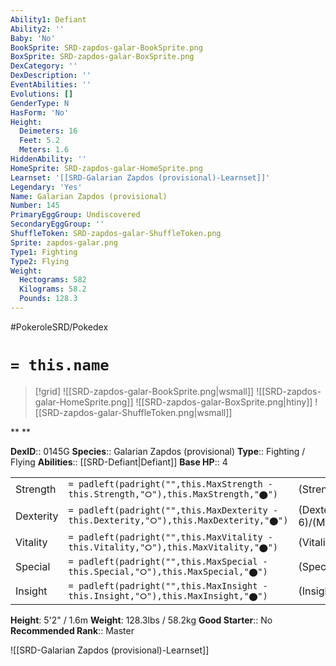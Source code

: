 ```yaml
---
Ability1: Defiant
Ability2: ''
Baby: 'No'
BookSprite: SRD-zapdos-galar-BookSprite.png
BoxSprite: SRD-zapdos-galar-BoxSprite.png
DexCategory: ''
DexDescription: ''
EventAbilities: ''
Evolutions: []
GenderType: N
HasForm: 'No'
Height:
  Deimeters: 16
  Feet: 5.2
  Meters: 1.6
HiddenAbility: ''
HomeSprite: SRD-zapdos-galar-HomeSprite.png
Learnset: '[[SRD-Galarian Zapdos (provisional)-Learnset]]'
Legendary: 'Yes'
Name: Galarian Zapdos (provisional)
Number: 145
PrimaryEggGroup: Undiscovered
SecondaryEggGroup: ''
ShuffleToken: SRD-zapdos-galar-ShuffleToken.png
Sprite: zapdos-galar.png
Type1: Fighting
Type2: Flying
Weight:
  Hectograms: 582
  Kilograms: 58.2
  Pounds: 128.3
---
```


#PokeroleSRD/Pokedex

# `= this.name`

> [!grid]
> ![[SRD-zapdos-galar-BookSprite.png|wsmall]]
> ![[SRD-zapdos-galar-HomeSprite.png]]
> ![[SRD-zapdos-galar-BoxSprite.png|htiny]]
> ![[SRD-zapdos-galar-ShuffleToken.png|wsmall]]


**
**

**DexID**:: 0145G
**Species**:: Galarian Zapdos (provisional)
**Type**:: Fighting / Flying
**Abilities**:: [[SRD-Defiant|Defiant]]
**Base HP**:: 4

|           |                                                                                        |                                          |
| --------- | -------------------------------------------------------------------------------------- | ---------------------------------------- |
| Strength  | `= padleft(padright("",this.MaxStrength - this.Strength,"⭘"),this.MaxStrength,"⬤")`    | (Strength::7)/(MaxStrength::7)   |
| Dexterity | `= padleft(padright("",this.MaxDexterity - this.Dexterity,"⭘"),this.MaxDexterity,"⬤")` | (Dexterity:: 6)/(MaxDexterity::6) |
| Vitality  | `= padleft(padright("",this.MaxVitality - this.Vitality,"⭘"),this.MaxVitality,"⬤")`    | (Vitality::5)/(MaxVitality::5)   |
| Special   | `= padleft(padright("",this.MaxSpecial - this.Special,"⭘"),this.MaxSpecial,"⬤")`       | (Special::5)/(MaxSpecial::5)     |
| Insight   | `= padleft(padright("",this.MaxInsight - this.Insight,"⭘"),this.MaxInsight,"⬤")`       | (Insight::5)/(MaxInsight::5)     |

**Height**: 5'2" / 1.6m
**Weight**: 128.3lbs / 58.2kg
**Good Starter**:: No
**Recommended Rank**:: Master

![[SRD-Galarian Zapdos (provisional)-Learnset]]